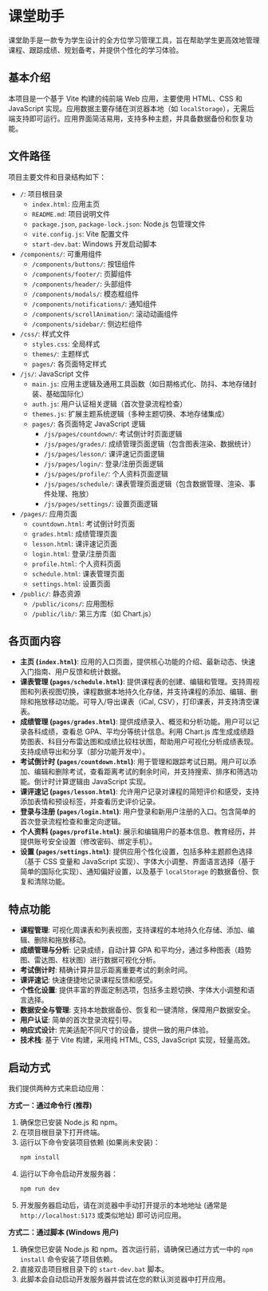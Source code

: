 # 课堂助手

课堂助手是一款专为学生设计的全方位学习管理工具，旨在帮助学生更高效地管理课程、跟踪成绩、规划备考，并提供个性化的学习体验。

## 基本介绍

本项目是一个基于 Vite 构建的纯前端 Web 应用，主要使用 HTML、CSS 和 JavaScript 实现。应用数据主要存储在浏览器本地（如 `localStorage`），无需后端支持即可运行。应用界面简洁易用，支持多种主题，并具备数据备份和恢复功能。

## 文件路径

项目主要文件和目录结构如下：

- `/`: 项目根目录
  - `index.html`: 应用主页
  - `README.md`: 项目说明文件
  - `package.json`, `package-lock.json`: Node.js 包管理文件
  - `vite.config.js`: Vite 配置文件
  - `start-dev.bat`: Windows 开发启动脚本
- `/components/`: 可重用组件
  - `/components/buttons/`: 按钮组件
  - `/components/footer/`: 页脚组件
  - `/components/header/`: 头部组件
  - `/components/modals/`: 模态框组件
  - `/components/notifications/`: 通知组件
  - `/components/scrollAnimation/`: 滚动动画组件
  - `/components/sidebar/`: 侧边栏组件
- `/css/`: 样式文件
  - `styles.css`: 全局样式
  - `themes/`: 主题样式
  - `pages/`: 各页面特定样式
- `/js/`: JavaScript 文件
  - `main.js`: 应用主逻辑及通用工具函数（如日期格式化、防抖、本地存储封装、基础国际化）
  - `auth.js`: 用户认证相关逻辑（首次登录流程检查）
  - `themes.js`: 扩展主题系统逻辑（多种主题切换、本地存储集成）
  - `pages/`: 各页面特定 JavaScript 逻辑
    - `/js/pages/countdown/`: 考试倒计时页面逻辑
    - `/js/pages/grades/`: 成绩管理页面逻辑（包含图表渲染、数据统计）
    - `/js/pages/lesson/`: 课评速记页面逻辑
    - `/js/pages/login/`: 登录/注册页面逻辑
    - `/js/pages/profile/`: 个人资料页面逻辑
    - `/js/pages/schedule/`: 课表管理页面逻辑（包含数据管理、渲染、事件处理、拖放）
    - `/js/pages/settings/`: 设置页面逻辑
- `/pages/`: 应用页面
  - `countdown.html`: 考试倒计时页面
  - `grades.html`: 成绩管理页面
  - `lesson.html`: 课评速记页面
  - `login.html`: 登录/注册页面
  - `profile.html`: 个人资料页面
  - `schedule.html`: 课表管理页面
  - `settings.html`: 设置页面
- `/public/`: 静态资源
  - `/public/icons/`: 应用图标
  - `/public/lib/`: 第三方库（如 Chart.js）

## 各页面内容

- **主页 (`index.html`)**: 应用的入口页面，提供核心功能的介绍、最新动态、快速入门指南、用户反馈和统计数据。
- **课表管理 (`pages/schedule.html`)**: 提供课程表的创建、编辑和管理。支持周视图和列表视图切换，课程数据本地持久化存储，并支持课程的添加、编辑、删除和拖放移动功能。可导入/导出课表（iCal, CSV），打印课表，并支持清空课表。
- **成绩管理 (`pages/grades.html`)**: 提供成绩录入、概览和分析功能。用户可以记录各科成绩，查看总 GPA、平均分等统计信息。利用 Chart.js 库生成成绩趋势图表、科目分布雷达图和成绩比较柱状图，帮助用户可视化分析成绩表现。支持成绩导出和分享（部分功能开发中）。
- **考试倒计时 (`pages/countdown.html`)**: 用于管理和跟踪考试日期。用户可以添加、编辑和删除考试，查看距离考试的剩余时间，并支持搜索、排序和筛选功能。倒计时计算逻辑由 JavaScript 实现。
- **课评速记 (`pages/lesson.html`)**: 允许用户记录对课程的简短评价和感受，支持添加表情和预设标签，并查看历史评价记录。
- **登录与注册 (`pages/login.html`)**: 用户登录和新用户注册的入口。包含简单的首次登录流程检查和重定向逻辑。
- **个人资料 (`pages/profile.html`)**: 展示和编辑用户的基本信息、教育经历，并提供账号安全设置（修改密码、绑定手机）。
- **设置 (`pages/settings.html`)**: 提供应用个性化设置，包括多种主题颜色选择（基于 CSS 变量和 JavaScript 实现）、字体大小调整、界面语言选择（基于简单的国际化实现）、通知偏好设置，以及基于 `localStorage` 的数据备份、恢复和清除功能。

## 特点功能

- **课程管理**: 可视化周课表和列表视图，支持课程的本地持久化存储、添加、编辑、删除和拖放移动。
- **成绩管理与分析**: 记录成绩，自动计算 GPA 和平均分，通过多种图表（趋势图、雷达图、柱状图）进行数据可视化分析。
- **考试倒计时**: 精确计算并显示距离重要考试的剩余时间。
- **课评速记**: 快速便捷地记录课程反馈和感受。
- **个性化设置**: 提供丰富的界面定制选项，包括多主题切换、字体大小调整和语言选择。
- **数据安全与管理**: 支持本地数据备份、恢复和一键清除，保障用户数据安全。
- **用户认证**: 简单的首次登录流程引导。
- **响应式设计**: 完美适配不同尺寸的设备，提供一致的用户体验。
- **技术栈**: 基于 Vite 构建，采用纯 HTML, CSS, JavaScript 实现，轻量高效。

## 启动方式

我们提供两种方式来启动应用：

**方式一：通过命令行 (推荐)**

1.  确保您已安装 Node.js 和 npm。
2.  在项目根目录下打开终端。
3.  运行以下命令安装项目依赖 (如果尚未安装)：
    ```bash
    npm install
    ```
4.  运行以下命令启动开发服务器：
    ```bash
    npm run dev
    ```
5.  开发服务器启动后，请在浏览器中手动打开提示的本地地址 (通常是 `http://localhost:5173` 或类似地址) 即可访问应用。

**方式二：通过脚本 (Windows 用户)**

1.  确保您已安装 Node.js 和 npm。首次运行前，请确保已通过方式一中的 `npm install` 命令安装了项目依赖。
2.  直接双击项目根目录下的 `start-dev.bat` 脚本。
3.  此脚本会自动启动开发服务器并尝试在您的默认浏览器中打开应用。
